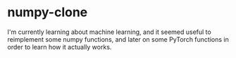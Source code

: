 # numpy-clone

I'm currently learning about machine learning, and it seemed useful to reimplement some numpy functions, and later on some PyTorch functions in order to learn how it actually works.
